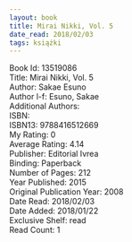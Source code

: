```yaml
---
layout: book
title: Mirai Nikki, Vol. 5
date_read: 2018/02/03
tags: książki
---
```


Book Id: 13519086<br />
Title: Mirai Nikki, Vol. 5<br />
Author: Sakae Esuno<br />
Author l-f: Esuno, Sakae<br />
Additional Authors: <br />
ISBN: <br />
ISBN13: 9788416512669<br />
My Rating: 0<br />
Average Rating: 4.14<br />
Publisher: Editorial Ivrea<br />
Binding: Paperback<br />
Number of Pages: 212<br />
Year Published: 2015<br />
Original Publication Year: 2008<br />
Date Read: 2018/02/03<br />
Date Added: 2018/01/22<br />
Exclusive Shelf: read<br />
Read Count: 1<br />


